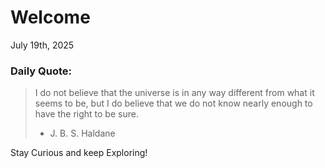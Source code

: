# Welcome

July 19th, 2025

### Daily Quote:
> I do not believe that the universe is in any way different from what it seems to be, but I do believe that we do not know nearly enough to have the right to be sure.
> 	- J. B. S. Haldane

Stay Curious and keep Exploring!
